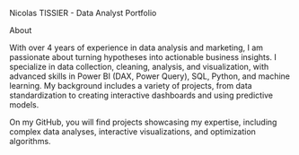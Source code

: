 Nicolas TISSIER - Data Analyst Portfolio

About

With over 4 years of experience in data analysis and marketing, I am passionate about turning hypotheses into actionable business insights. I specialize in data collection, cleaning, analysis, and visualization, with advanced skills in Power BI (DAX, Power Query), SQL, Python, and machine learning. My background includes a variety of projects, from data standardization to creating interactive dashboards and using predictive models.

On my GitHub, you will find projects showcasing my expertise, including complex data analyses, interactive visualizations, and optimization algorithms.
